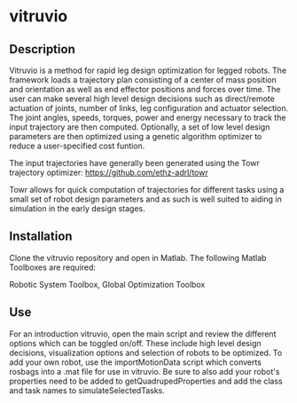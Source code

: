 # vitruvio

## Description

Vitruvio is a method for rapid leg design optimization for legged robots. The framework loads a trajectory plan consisting of a center of mass position and orientation as well as end effector positions and forces over time. The user can make several high level design decisions such as direct/remote actuation of joints, number of links, leg configuration and actuator selection. The joint angles, speeds, torques, power and energy necessary to track the input trajectory are then computed. Optionally, a set of low level design parameters are then optimized using a genetic algorithm optimizer to reduce a user-specified cost funtion.

The input trajectories have generally been generated using the Towr trajectory optimizer: https://github.com/ethz-adrl/towr 

Towr allows for quick computation of trajectories for different tasks using a small set of robot design parameters and as such is well suited to aiding in simulation in the early design stages.


## Installation

Clone the vitruvio repository and open in Matlab. The following Matlab Toolboxes are required:

Robotic System Toolbox, Global Optimization Toolbox

## Use

For an introduction vitruvio, open the main script and review the different options which can be toggled on/off. These include high level design decisions, visualization options and selection of robots to be optimized. To add your own robot, use the importMotionData script which converts rosbags into a .mat file for use in vitruvio. Be sure to also add your robot's properties need to be added to getQuadrupedProperties and add the class and task names to simulateSelectedTasks.
